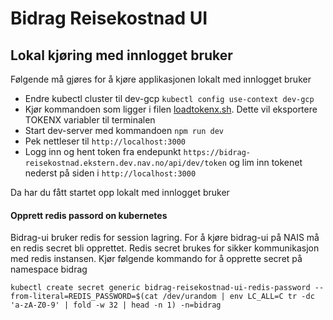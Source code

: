 # Bidrag Reisekostnad UI


## Lokal kjøring med innlogget bruker
Følgende må gjøres for å kjøre applikasjonen lokalt med innlogget bruker
* Endre kubectl cluster til dev-gcp ``kubectl config use-context dev-gcp``
* Kjør kommandoen som ligger i filen [loadtokenx.sh](loadtokenx.sh). Dette vil eksportere TOKENX variabler til terminalen
* Start dev-server med kommandoen ``npm run dev``
* Pek nettleser til ``http://localhost:3000``
* Logg inn og hent token fra endepunkt ``https://bidrag-reisekostnad.ekstern.dev.nav.no/api/dev/token`` og lim inn tokenet nederst på siden i ``http://localhost:3000``

Da har du fått startet opp lokalt med innlogget bruker


#### Opprett redis passord on kubernetes
Bidrag-ui bruker redis for session lagring. For å kjøre bidrag-ui på NAIS må en redis secret bli opprettet. Redis secret brukes for sikker kommunikasjon med redis instansen.
Kjør følgende kommando for å opprette secret på namespace bidrag

``
kubectl create secret generic bidrag-reisekostnad-ui-redis-password --from-literal=REDIS_PASSWORD=$(cat /dev/urandom | env LC_ALL=C tr -dc 'a-zA-Z0-9' | fold -w 32 | head -n 1) -n=bidrag
``


